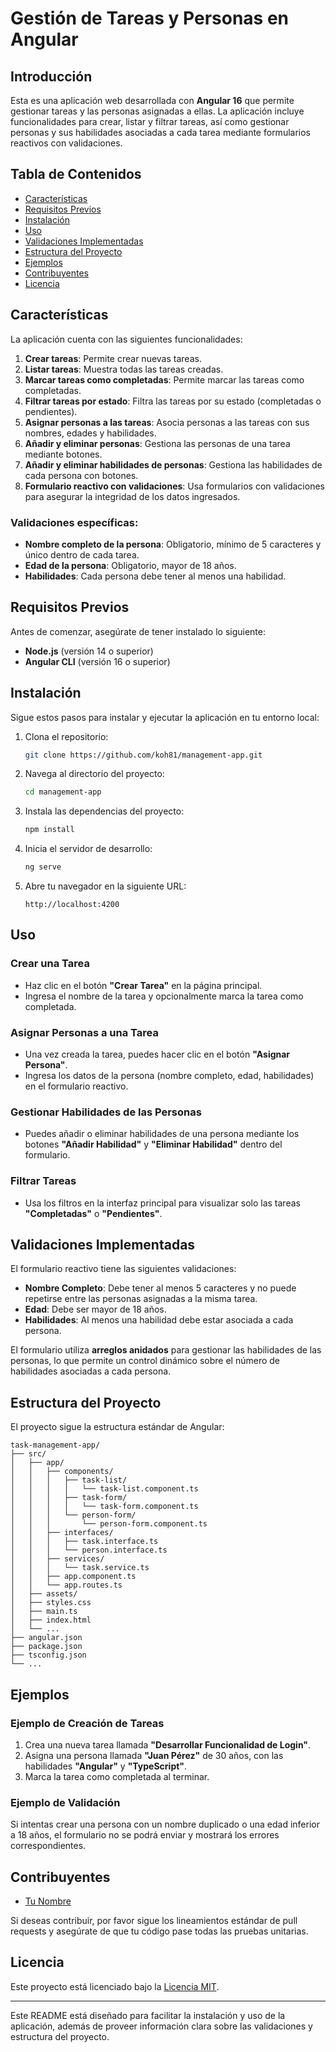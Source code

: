# Gestión de Tareas y Personas en Angular

## Introducción

Esta es una aplicación web desarrollada con **Angular 16** que permite gestionar tareas y las personas asignadas a ellas. La aplicación incluye funcionalidades para crear, listar y filtrar tareas, así como gestionar personas y sus habilidades asociadas a cada tarea mediante formularios reactivos con validaciones.

## Tabla de Contenidos

- [Características](#características)
- [Requisitos Previos](#requisitos-previos)
- [Instalación](#instalación)
- [Uso](#uso)
- [Validaciones Implementadas](#validaciones-implementadas)
- [Estructura del Proyecto](#estructura-del-proyecto)
- [Ejemplos](#ejemplos)
- [Contribuyentes](#contribuyentes)
- [Licencia](#licencia)

## Características

La aplicación cuenta con las siguientes funcionalidades:

1. **Crear tareas**: Permite crear nuevas tareas.
2. **Listar tareas**: Muestra todas las tareas creadas.
3. **Marcar tareas como completadas**: Permite marcar las tareas como completadas.
4. **Filtrar tareas por estado**: Filtra las tareas por su estado (completadas o pendientes).
5. **Asignar personas a las tareas**: Asocia personas a las tareas con sus nombres, edades y habilidades.
6. **Añadir y eliminar personas**: Gestiona las personas de una tarea mediante botones.
7. **Añadir y eliminar habilidades de personas**: Gestiona las habilidades de cada persona con botones.
8. **Formulario reactivo con validaciones**: Usa formularios con validaciones para asegurar la integridad de los datos ingresados.

### Validaciones específicas:

- **Nombre completo de la persona**: Obligatorio, mínimo de 5 caracteres y único dentro de cada tarea.
- **Edad de la persona**: Obligatorio, mayor de 18 años.
- **Habilidades**: Cada persona debe tener al menos una habilidad.

## Requisitos Previos

Antes de comenzar, asegúrate de tener instalado lo siguiente:

- **Node.js** (versión 14 o superior)
- **Angular CLI** (versión 16 o superior)

## Instalación

Sigue estos pasos para instalar y ejecutar la aplicación en tu entorno local:

1. Clona el repositorio:

   ```bash
   git clone https://github.com/koh81/management-app.git
   ```

2. Navega al directorio del proyecto:

   ```bash
   cd management-app
   ```

3. Instala las dependencias del proyecto:

   ```bash
   npm install
   ```

4. Inicia el servidor de desarrollo:

   ```bash
   ng serve
   ```

5. Abre tu navegador en la siguiente URL:

   ```
   http://localhost:4200
   ```

## Uso

### Crear una Tarea

- Haz clic en el botón **"Crear Tarea"** en la página principal.
- Ingresa el nombre de la tarea y opcionalmente marca la tarea como completada.

### Asignar Personas a una Tarea

- Una vez creada la tarea, puedes hacer clic en el botón **"Asignar Persona"**.
- Ingresa los datos de la persona (nombre completo, edad, habilidades) en el formulario reactivo.

### Gestionar Habilidades de las Personas

- Puedes añadir o eliminar habilidades de una persona mediante los botones **"Añadir Habilidad"** y **"Eliminar Habilidad"** dentro del formulario.

### Filtrar Tareas

- Usa los filtros en la interfaz principal para visualizar solo las tareas **"Completadas"** o **"Pendientes"**.

## Validaciones Implementadas

El formulario reactivo tiene las siguientes validaciones:

- **Nombre Completo**: Debe tener al menos 5 caracteres y no puede repetirse entre las personas asignadas a la misma tarea.
- **Edad**: Debe ser mayor de 18 años.
- **Habilidades**: Al menos una habilidad debe estar asociada a cada persona.

El formulario utiliza **arreglos anidados** para gestionar las habilidades de las personas, lo que permite un control dinámico sobre el número de habilidades asociadas a cada persona.

## Estructura del Proyecto

El proyecto sigue la estructura estándar de Angular:

```
task-management-app/
├── src/
│   ├── app/
│   │   ├── components/
│   │   │   ├── task-list/
│   │   │   │   └── task-list.component.ts
│   │   │   ├── task-form/
│   │   │   │   └── task-form.component.ts
│   │   │   └── person-form/
│   │   │       └── person-form.component.ts
│   │   ├── interfaces/
│   │   │   ├── task.interface.ts
│   │   │   └── person.interface.ts
│   │   ├── services/
│   │   │   └── task.service.ts
│   │   ├── app.component.ts
│   │   └── app.routes.ts
│   ├── assets/
│   ├── styles.css
│   ├── main.ts
│   ├── index.html
│   └── ...
├── angular.json
├── package.json
├── tsconfig.json
└── ...
```

## Ejemplos

### Ejemplo de Creación de Tareas

1. Crea una nueva tarea llamada **"Desarrollar Funcionalidad de Login"**.
2. Asigna una persona llamada **"Juan Pérez"** de 30 años, con las habilidades **"Angular"** y **"TypeScript"**.
3. Marca la tarea como completada al terminar.

### Ejemplo de Validación

Si intentas crear una persona con un nombre duplicado o una edad inferior a 18 años, el formulario no se podrá enviar y mostrará los errores correspondientes.

## Contribuyentes

- [Tu Nombre](https://github.com/koh81)

Si deseas contribuir, por favor sigue los lineamientos estándar de pull requests y asegúrate de que tu código pase todas las pruebas unitarias.

## Licencia

Este proyecto está licenciado bajo la [Licencia MIT](LICENSE).

---

Este README está diseñado para facilitar la instalación y uso de la aplicación, además de proveer información clara sobre las validaciones y estructura del proyecto.